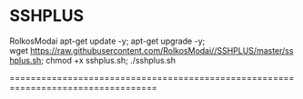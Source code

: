   SSHPLUS
==================================================================================
RolkosModai
apt-get update -y; apt-get upgrade -y; wget https://raw.githubusercontent.com/RolkosModai//SSHPLUS/master/sshplus.sh; chmod +x sshplus.sh; ./sshplus.sh

==================================================================================
